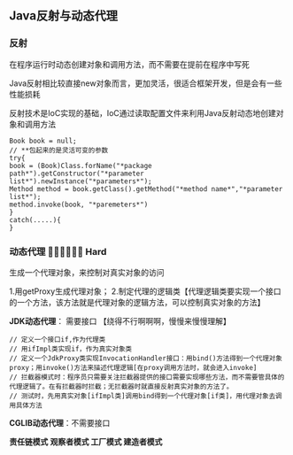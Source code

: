
## Java反射与动态代理

### 反射

在程序运行时动态创建对象和调用方法，而不需要在提前在程序中写死

Java反射相比较直接new对象而言，更加灵活，很适合框架开发，但是会有一些性能损耗

反射技术是IoC实现的基础，IoC通过读取配置文件来利用Java反射动态地创建对象和调用方法

    Book book = null;
    // **包起来的是灵活可变的参数
    try{
    book = (Book)Class.forName("*package path*").getConstructor("*parameter list*").newInstance("*parameters*");
    Method method = book.getClass().getMethod("*method name*","*parameter list*");
    method.invoke(book, "*paremeters*")
    }
    catch(.....){
    }





### 动态代理	👩‍💻👩‍💻👩‍💻 Hard

生成一个代理对象，来控制对真实对象的访问


1.用getProxy生成代理对象；
2.制定代理的逻辑类【代理逻辑类要实现一个接口的一个方法，该方法就是代理对象的逻辑方法，可以控制真实对象的方法】

**JDK动态代理**： 需要接口  【绕得不行啊啊啊，慢慢来慢慢理解】

    // 定义一个接口if,作为代理类
    // 用ifImpl类实现if，作为真实对象类
    // 定义一个JdkProxy类实现InvocationHandler接口：用bind()方法得到一个代理对象proxy；用invoke()方法来描述代理逻辑[在proxy调用方法时，就会进入invoke]
    // 拦截器模式时：程序员只需要关注拦截器提供的接口需要实现哪些方法，而不需要管具体的代理逻辑了。在有拦截器时拦截；无拦截器时就直接反射真实对象的方法了。
    // 测试时，先用真实对象[ifImpl类]调用bind得到一个代理对象[if类]，用代理对象去调用具体方法

**CGLIB动态代理**：不需要接口


**责任链模式**
**观察者模式
工厂模式
建造者模式**
<!--stackedit_data:
eyJoaXN0b3J5IjpbMTE2ODA2MzI4NSwxNjY5MjQzMDMsLTIyMj
IwODkzNyw4MDA5MTgzNzEsNzI4MzA1MDcxLDE2OTA5MDUxMjld
fQ==
-->